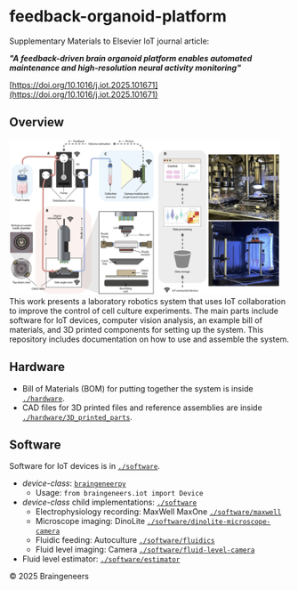 # feedback-organoid-platform
Supplementary Materials to Elsevier IoT journal article:

***"A feedback-driven brain organoid platform enables automated maintenance and high-resolution neural activity monitoring"***

[https://doi.org/10.1016/j.iot.2025.101671](https://doi.org/10.1016/j.iot.2025.101671)

## Overview

<img src="./img/overview.jpg" height="280">
This work presents a laboratory robotics system that uses IoT collaboration to improve the control of cell culture experiments.
The main parts include software for IoT devices, computer vision analysis, an example  bill of materials, and 3D printed components for setting up the system.
This repository includes documentation on how to use and assemble the system.

## Hardware
- Bill of Materials (BOM) for putting together the system is inside [`./hardware`](https://github.com/braingeneers/integrated-system-v1-paper/tree/main/hardware).
- CAD files for 3D printed files and reference assemblies are inside [`./hardware/3D_printed_parts`](https://github.com/braingeneers/integrated-system-v1-paper/tree/main/hardware/3D_printed_parts).


## Software
Software for IoT devices is in [`./software`](https://github.com/braingeneers/integrated-system-v1-paper/tree/main/software).
- *device-class*: [`braingeneerpy`](https://github.com/braingeneers/braingeneerspy)
   - Usage: `from braingeneers.iot import Device`
- *device-class* child implementations: [`./software`](https://github.com/braingeneers/integrated-system-v1-paper/tree/main/software)
   - Electrophysiology recording: MaxWell MaxOne [`./software/maxwell`](https://github.com/braingeneers/integrated-system-v1-paper/tree/main/software/maxwell)
   - Microscope imaging: DinoLite [`./software/dinolite-microscope-camera`](https://github.com/braingeneers/integrated-system-v1-paper/tree/main/software/dinolite-microscope-camera)
   - Fluidic feeding: Autoculture [`./software/fluidics`](https://github.com/braingeneers/integrated-system-v1-paper/tree/main/software/fluidics)
   - Fluid level imaging: Camera [`./software/fluid-level-camera`](https://github.com/braingeneers/integrated-system-v1-paper/tree/main/software/fluid-level-camera)
- Fluid level estimator: [`./software/estimator`](https://github.com/braingeneers/integrated-system-v1-paper/tree/main/software/estimator)

© 2025 Braingeneers
